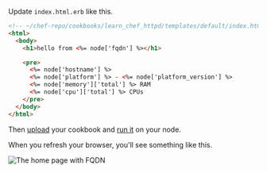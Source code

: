 Update <code class="file-path">index.html.erb</code> like this.

```html
<!-- ~/chef-repo/cookbooks/learn_chef_httpd/templates/default/index.html.erb -->
<html>
  <body>
    <h1>hello from <%= node['fqdn'] %></h1>

    <pre>
      <%= node['hostname'] %>
      <%= node['platform'] %> - <%= node['platform_version'] %>
      <%= node['memory']['total'] %> RAM
      <%= node['cpu']['total'] %> CPUs
    </pre>
  </body>
</html>
```

Then [upload](/manage-a-node/rhel/update-your-nodes-configuration#step2) your cookbook and [run it](/manage-a-node/rhel/update-your-nodes-configuration#step3) on your node.

When you refresh your browser, you'll see something like this.

![The home page with FQDN](rhel/webserver-template-more.png)
